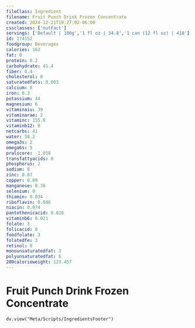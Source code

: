 ```yaml
---
fileClass: Ingredient
filename: Fruit Punch Drink Frozen Concentrate
created: 2024-12-21T19:27:02-06:00
cssclasses: ['nutFact']
servings: ['Default | 100g','1 fl oz | 34.8','1 can (12 fl oz) | 418']
id: 174152
foodgroup: Beverages
calories: 162
fat: 0
protein: 0.2
carbohydrate: 41.4
fiber: 0.4
cholesterol: 0
saturatedfats: 0.003
calcium: 8
iron: 0.3
potassium: 44
magnesium: 6
vitaminaiu: 39
vitaminarae: 2
vitaminc: 155.6
vitaminb12: 0
netcarbs: 41
water: 58.2
omega3s: 2
omega6s: 5
pralscore: -1.018
transfattyacids: 0
phosphorus: 2
sodium: 8
zinc: 0.07
copper: 0.09
manganese: 0.36
selenium: 0
thiamin: 0.034
riboflavin: 0.046
niacin: 0.074
pantothenicacid: 0.028
vitaminb6: 0.021
folate: 3
folicacid: 0
foodfolate: 3
folatedfe: 3
retinol: 0
monounsaturatedfat: 3
polyunsaturatedfat: 6
200calorieweight: 123.457
---
```


# Fruit Punch Drink Frozen Concentrate

```dataviewjs
dv.view("Meta/Scripts/IngredientsFooter")
```